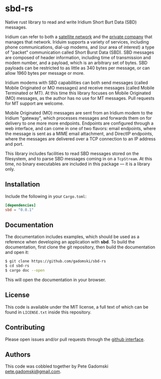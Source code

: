 sbd-rs
======

Native rust library to read and write Iridium Short Burt Data (SBD) messages.

Iridium can refer to both a [satellite network](https://en.wikipedia.org/wiki/Iridium_satellite_constellation) and the [private company](https://en.wikipedia.org/wiki/Iridium_Communications) that manages that network.
Iriduim supports a variety of services, including phone communications, dial-up modems, and (our area of interest) a type of "packet" communication called Short Burst Data (SBD).
SBD messages are composed of header information, including time of transmission and modem number, and a payload, which is an arbitrary set of bytes.
SBD payloads can be restricted to as little as 340 bytes per message, or can allow 1960 bytes per message or more.

Iridium modems with SBD capabilities can both send messages (called Mobile Originated or MO messages) and receive messages (called Mobile Terminated or MT).
At this time this library focuses on Mobile Originated (MO) messages, as the author has no use for MT messages.
Pull requests for MT support are welcome.

Mobile Originated (MO) messages are sent from an Iridium modem to the Iridium "gateway", which processes messages and forwards them on for delivery to one more more endpoints.
Endpoints are configured through a web interface, and can come in one of two flavors: email endpoints, where the message is sent as a MIME email attachment, and DirectIP endpoints, where the messages are delivered over a TCP connection to an IP address and port.

This library includes facilities to read SBD messages stored on the filesystem, and to parse SBD messages coming in on a `TcpStream`.
At this time, no binary executables are included in this package — it is a library only.


## Installation

Include the following in your `Cargo.toml`:

```toml
[dependencies]
sbd = "0.0.1"
```



## Documentation

The documentation includes examples, which should be used as a reference when developing an application with **sbd**.
To build the documentation, first clone the git repository, then build the documentation and open it:

```bash
$ git clone https://github.com/gadomski/sbd-rs
$ cd sbd-rs
$ cargo doc --open
```

This will open the documentation in your browser.


## License

This code is available under the MIT license, a full text of which can be found in `LICENSE.txt` inside this repository.


## Contributing

Please open issues and/or pull requests through the [github interface](https://github.com/gadomski/sbd-rs/issues).


## Authors

This code was cobbled together by Pete Gadomski <pete.gadomski@gmail.com>.
